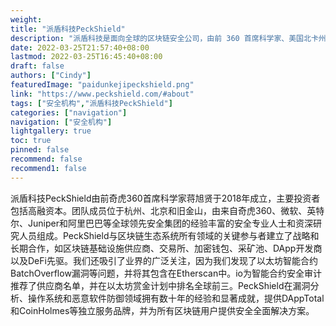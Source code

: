 ```yaml
---
weight: 
title: "派盾科技PeckShield"
description: "派盾科技是面向全球的区块链安全公司，由前 360 首席科学家、美国北卡州立大学终身教授蒋旭宪于 2018 年创办"
date: 2022-03-25T21:57:40+08:00
lastmod: 2022-03-25T16:45:40+08:00
draft: false
authors: ["Cindy"]
featuredImage: "paidunkejipeckshield.png"
link: "https://www.peckshield.com/#about"
tags: ["安全机构","派盾科技PeckShield"]
categories: ["navigation"]
navigation: ["安全机构"]
lightgallery: true
toc: true
pinned: false
recommend: false
recommend1: false
---
```


派盾科技PeckShield由前奇虎360首席科学家蒋旭贤于2018年成立，主要投资者包括高融资本。团队成员位于杭州、北京和旧金山，由来自奇虎360、微软、英特尔、Juniper和阿里巴巴等全球领先安全集团的经验丰富的安全专业人士和资深研究人员组成。PeckShield与区块链生态系统所有领域的关键参与者建立了战略和长期合作，如区块链基础设施供应商、交易所、加密钱包、采矿池、DApp开发商以及DeFi先驱。我们还吸引了业界的广泛关注，因为我们发现了以太坊智能合约BatchOverflow漏洞等问题，并将其包含在Etherscan中。io为智能合约安全审计推荐了供应商名单，并在以太坊赏金计划中排名全球前三。PeckShield在漏洞分析、操作系统和恶意软件防御领域拥有数十年的经验和显著成就，提供DAppTotal和CoinHolmes等独立服务品牌，并为所有区块链用户提供安全全面解决方案。